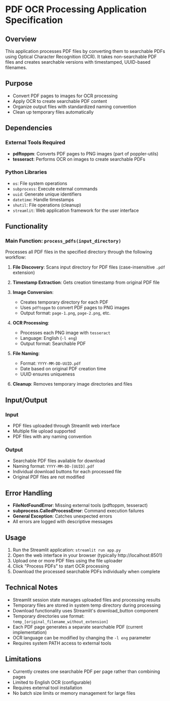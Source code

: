 # PDF OCR Processing Application Specification

## Overview
This application processes PDF files by converting them to searchable PDFs using Optical Character Recognition (OCR). It takes non-searchable PDF files and creates searchable versions with timestamped, UUID-based filenames.

## Purpose
- Convert PDF pages to images for OCR processing
- Apply OCR to create searchable PDF content
- Organize output files with standardized naming convention
- Clean up temporary files automatically

## Dependencies
### External Tools Required
- **pdftoppm**: Converts PDF pages to PNG images (part of poppler-utils)
- **tesseract**: Performs OCR on images to create searchable PDFs

### Python Libraries
- `os`: File system operations
- `subprocess`: Execute external commands
- `uuid`: Generate unique identifiers
- `datetime`: Handle timestamps
- `shutil`: File operations (cleanup)
- `streamlit`: Web application framework for the user interface

## Functionality

### Main Function: `process_pdfs(input_directory)`
Processes all PDF files in the specified directory through the following workflow:

1. **File Discovery**: Scans input directory for PDF files (case-insensitive `.pdf` extension)

2. **Timestamp Extraction**: Gets creation timestamp from original PDF file

3. **Image Conversion**: 
   - Creates temporary directory for each PDF
   - Uses `pdftoppm` to convert PDF pages to PNG images
   - Output format: `page-1.png`, `page-2.png`, etc.

4. **OCR Processing**:
   - Processes each PNG image with `tesseract`
   - Language: English (`-l eng`)
   - Output format: Searchable PDF

5. **File Naming**: 
   - Format: `YYYY-MM-DD-UUID.pdf`
   - Date based on original PDF creation time
   - UUID ensures uniqueness

6. **Cleanup**: Removes temporary image directories and files

## Input/Output

### Input
- PDF files uploaded through Streamlit web interface
- Multiple file upload supported
- PDF files with any naming convention

### Output
- Searchable PDF files available for download
- Naming format: `YYYY-MM-DD-[UUID].pdf`
- Individual download buttons for each processed file
- Original PDF files are not modified

## Error Handling
- **FileNotFoundError**: Missing external tools (pdftoppm, tesseract)
- **subprocess.CalledProcessError**: Command execution failures
- **General Exception**: Catches unexpected errors
- All errors are logged with descriptive messages

## Usage
1. Run the Streamlit application: `streamlit run app.py`
2. Open the web interface in your browser (typically http://localhost:8501)
3. Upload one or more PDF files using the file uploader
4. Click "Process PDFs" to start OCR processing
5. Download the processed searchable PDFs individually when complete

## Technical Notes
- Streamlit session state manages uploaded files and processing results
- Temporary files are stored in system temp directory during processing
- Download functionality uses Streamlit's download_button component
- Temporary directories use format: `temp_[original_filename_without_extension]`
- Each PDF page generates a separate searchable PDF (current implementation)
- OCR language can be modified by changing the `-l eng` parameter
- Requires system PATH access to external tools

## Limitations
- Currently creates one searchable PDF per page rather than combining pages
- Limited to English OCR (configurable)
- Requires external tool installation
- No batch size limits or memory management for large files

